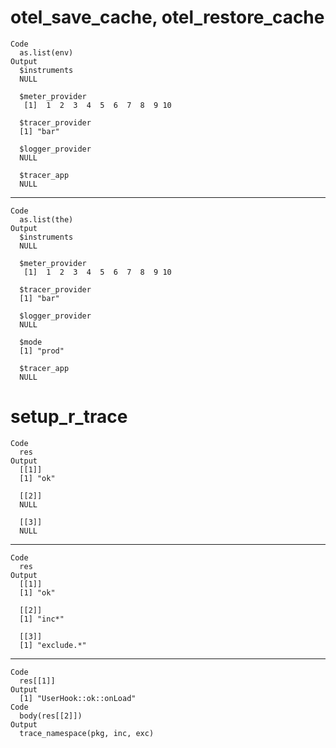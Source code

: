 # otel_save_cache, otel_restore_cache

    Code
      as.list(env)
    Output
      $instruments
      NULL
      
      $meter_provider
       [1]  1  2  3  4  5  6  7  8  9 10
      
      $tracer_provider
      [1] "bar"
      
      $logger_provider
      NULL
      
      $tracer_app
      NULL
      

---

    Code
      as.list(the)
    Output
      $instruments
      NULL
      
      $meter_provider
       [1]  1  2  3  4  5  6  7  8  9 10
      
      $tracer_provider
      [1] "bar"
      
      $logger_provider
      NULL
      
      $mode
      [1] "prod"
      
      $tracer_app
      NULL
      

# setup_r_trace

    Code
      res
    Output
      [[1]]
      [1] "ok"
      
      [[2]]
      NULL
      
      [[3]]
      NULL
      

---

    Code
      res
    Output
      [[1]]
      [1] "ok"
      
      [[2]]
      [1] "inc*"
      
      [[3]]
      [1] "exclude.*"
      

---

    Code
      res[[1]]
    Output
      [1] "UserHook::ok::onLoad"
    Code
      body(res[[2]])
    Output
      trace_namespace(pkg, inc, exc)

